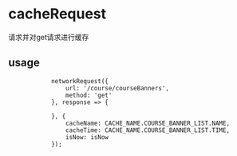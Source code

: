 # cacheRequest
请求并对get请求进行缓存

## usage

                networkRequest({
                    url: '/course/courseBanners',
                    method: 'get'
                }, response => {
                   
                }, {
                    cacheName: CACHE_NAME.COURSE_BANNER_LIST.NAME,
                    cacheTime: CACHE_NAME.COURSE_BANNER_LIST.TIME,
                    isNow: isNow
                });
